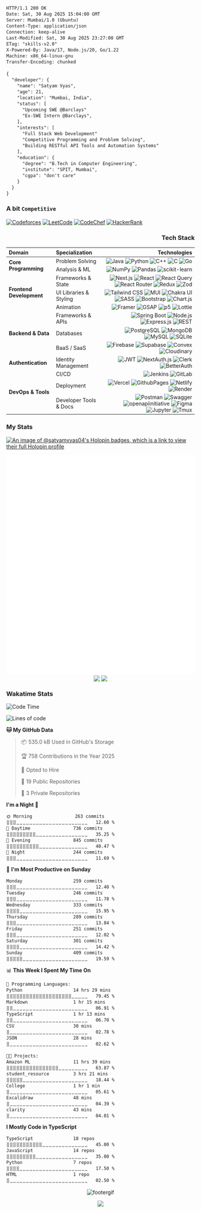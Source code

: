 ```http
HTTP/1.1 200 OK
Date: Sat, 30 Aug 2025 15:04:00 GMT
Server: Mumbai/1.0 (Ubuntu)
Content-Type: application/json
Connection: keep-alive
Last-Modified: Sat, 30 Aug 2025 23:27:00 GMT
ETag: "skills-v2.0"
X-Powered-By: Java/17, Node.js/20, Go/1.22
Machine: x86_64-linux-gnu
Transfer-Encoding: chunked

{
  "developer": {
    "name": "Satyam Vyas",
    "age": 21,
    "location": "Mumbai, India",
    "status": [
      "Upcoming SWE @Barclays"
      "Ex-SWE Intern @Barclays",
    ],
    "interests": [
      "Full Stack Web Development"
      "Competitive Programming and Problem Solving",
      "Building RESTful API Tools and Automation Systems"
    ],
    "education": {
      "degree": "B.Tech in Computer Engineering",
      "institute": "SPIT, Mumbai",
      "cgpa": "don't care"
    }
  }
}
```

<h3 align="left">A bit <code>Competitive</code></h3>
<p align="left">
  <a href="https://codeforces.com/profile/SatyamVyas04" target="blank"><img align="center" src="https://cdn.iconscout.com/icon/free/png-256/free-code-forces-3521352-2944796.png" alt="Codeforces" height="40" /></a>
  <a href="https://www.leetcode.com/user0872ue" target="blank"><img align="center" src="https://upload.wikimedia.org/wikipedia/commons/a/ab/LeetCode_logo_white_no_text.svg" alt="LeetCode" height="40" width="40" /></a>
  <a href="https://www.codechef.com/users/satyam_vyas_04" target="blank"><img align="center" src="https://user-images.githubusercontent.com/112865144/208242156-4db8653b-0464-43ce-a54e-08f701b64b73.png" alt="CodeChef" height="40" width="40" /></a>
  <a href="https://www.hackerrank.com/satyam_vyas_04" target="blank"><img align="center" src="https://cdn4.iconfinder.com/data/icons/logos-and-brands/512/160_Hackerrank_logo_logos-512.png" alt="HackerRank" height="40" width="40" /></a>
</p>

<h3 align="right">Tech Stack</h2>
<table width="100%">
   <thead>
      <tr>
         <th align="left" width="25%">Domain</th>
         <th align="left" width="25%">Specialization</th>
         <th align="right">Technologies</th>
      </tr>
   </thead>
   <tbody>
      <tr>
         <td rowspan="2"><b>Core Programming</b></td>
         <td>Problem Solving</td>
         <td align="right">
            <img src="https://img.shields.io/badge/Java-151b23?style=for-the-badge&logo=openjdk&logoColor=ED8B00" alt="Java">
            <img src="https://img.shields.io/badge/Python-151b23?style=for-the-badge&logo=python" alt="Python">
            <img src="https://img.shields.io/badge/C++-151b23.svg?style=for-the-badge&logo=c%2B%2B&logoColor=00599C" alt="C++">
            <img src="https://img.shields.io/badge/C-151b23.svg?style=for-the-badge&logo=c" alt="C">
            <img src="https://img.shields.io/badge/Go-151b23?style=for-the-badge&logo=go" alt="Go">
         </td>
      </tr>
      <tr>
         <td>Analysis & ML</td>
         <td align="right">
            <img src="https://img.shields.io/badge/Numpy-0d1117?style=for-the-badge&logo=numpy&logoColor=777BB4" alt="NumPy">
            <img src="https://img.shields.io/badge/Pandas-0d1117?style=for-the-badge&logo=pandas&logoColor=2C2D72" alt="Pandas">
            <img src="https://img.shields.io/badge/scikit--learn-0d1117.svg?style=for-the-badge&logo=scikit-learn" alt="scikit-learn">
         </td>
      </tr>
      <tr>
         <td rowspan="3"><b>Frontend Development</b></td>
         <td>Frameworks & State</td>
         <td align="right">
            <img src="https://img.shields.io/badge/Next.js-151b23?style=for-the-badge&logo=nextdotjs" alt="Next.js">
            <img src="https://img.shields.io/badge/React-151b23?style=for-the-badge&logo=react" alt="React">
            <img src="https://img.shields.io/badge/React%20Query-151b23?style=for-the-badge&logo=reactquery&logoColor=FF4154" alt="React Query">
            <img src="https://img.shields.io/badge/React_Router-151b23?style=for-the-badge&logo=react-router" alt="React Router">
            <img src="https://img.shields.io/badge/Redux-151b23?style=for-the-badge&logo=redux&logoColor=593D88" alt="Redux">
            <img src="https://img.shields.io/badge/Zod-151b23?style=for-the-badge&logo=zod&logoColor=3068B7" alt="Zod">
         </td>
      </tr>
      <tr>
         <td>UI Libraries & Styling</td>
         <td align="right">
            <img src="https://img.shields.io/badge/TailwindCSS-0d1117?style=for-the-badge&logo=tailwindcss" alt="Tailwind CSS">
            <img src="https://img.shields.io/badge/MUI-0d1117?style=for-the-badge&logo=mui" alt="MUI">
            <img src="https://img.shields.io/badge/chakra-0d1117?style=for-the-badge&logo=chakraui" alt="Chakra UI">
            <img src="https://img.shields.io/badge/SASS-0d1117?style=for-the-badge&logo=SASS" alt="SASS">
            <img src="https://img.shields.io/badge/bootstrap-0d1117?style=for-the-badge&logo=bootstrap" alt="Bootstrap">
            <img src="https://img.shields.io/badge/chart.js-0d1117?style=for-the-badge&logo=chart.js" alt="Chart.js">
         </td>
      </tr>
      <tr>
         <td>Animation</td>
         <td align="right">
            <img src="https://img.shields.io/badge/Framer-151b23?style=for-the-badge&logo=framer&logoColor=blue" alt="Framer">
            <img src="https://img.shields.io/badge/GSAP-151b23?style=for-the-badge&logo=greensock" alt="GSAP">
            <img src="https://img.shields.io/badge/p5.js-151b23?style=for-the-badge&logo=p5.js&logoColor=ED225D" alt="p5">
            <img src="https://img.shields.io/badge/Lottie-151b23?style=for-the-badge&logo=lottiefiles&logoColor=00DDB3" alt="Lottie">
         </td>
      </tr>
      <tr>
         <td rowspan="3"><b>Backend & Data</b></td>
         <td>Frameworks & APIs</td>
         <td align="right">
            <img src="https://img.shields.io/badge/SpringBoot-0d1117?style=for-the-badge&logo=springboot" alt="Spring Boot">
            <img src="https://img.shields.io/badge/Node.js-0d1117?style=for-the-badge&logo=node.js" alt="Node.js">
            <img src="https://img.shields.io/badge/Express.js-0d1117.svg?style=for-the-badge&logo=express" alt="Express.js">
            <img src="https://img.shields.io/badge/REST-0d1117?style=for-the-badge&logo=swagger" alt="REST">
         </td>
      </tr>
      <tr>
         <td>Databases</td>
         <td align="right">
            <img src="https://img.shields.io/badge/PostgreSQL-151b23?style=for-the-badge&logo=postgresql" alt="PostgreSQL">
            <img src="https://img.shields.io/badge/MongoDB-151b23?style=for-the-badge&logo=mongodb" alt="MongoDB">
            <img src="https://img.shields.io/badge/MySQL-151b23?style=for-the-badge&logo=mysql" alt="MySQL">
            <img src="https://img.shields.io/badge/SQLite-151b23?style=for-the-badge&logo=sqlite" alt="SQLite">
         </td>
      </tr>
      <tr>
         <td>BaaS / SaaS</td>
         <td align="right">
            <img src="https://img.shields.io/badge/Firebase-0d1117.svg?style=for-the-badge&logo=firebase&logoColor=ffca28" alt="Firebase">
            <img src="https://img.shields.io/badge/Supabase-0d1117?style=for-the-badge&logo=supabase" alt="Supabase">
            <img src="https://img.shields.io/badge/Convex-0d1117?style=for-the-badge&logo=convex&logoColor=white" alt="Convex">
            <img src="https://img.shields.io/badge/Cloudinary-0d1117?style=for-the-badge&logo=cloudinary&logoColor=3448C5" alt="Cloudinary">
         </td>
      </tr>
      <tr>
         <td><b>Authentication</b></td>
         <td>Identity Management</td>
         <td align="right">
            <img src="https://img.shields.io/badge/JWT-151b23?style=for-the-badge&logo=JSON%20web%20tokens" alt="JWT">
            <img src="https://img.shields.io/badge/NextAuth.js-151b23?style=for-the-badge&logo=next.js" alt="NextAuth.js">
            <img src="https://img.shields.io/badge/Clerk-151b23?logo=clerk&style=for-the-badge&logoColor=654bf6" alt="Clerk">
            <img src="https://img.shields.io/badge/BetterAuth-151b23?style=for-the-badge&logo=betterauth&logoColor=white" alt="BetterAuth">
         </td>
      </tr>
      <tr>
         <td rowspan="3"><b>DevOps & Tools</b></td>
         <td>CI/CD</td>
         <td align="right">
            <img src="https://img.shields.io/badge/Jenkins-0d1117?style=for-the-badge&logo=jenkins&logoColor=white" alt="Jenkins">
            <img src="https://img.shields.io/badge/GitLab-0d1117?style=for-the-badge&logo=gitlab&logoColor=orange" alt="GitLab">
         </td>
      </tr>
      <tr>
         <td>Deployment</td>
         <td align="right">
            <img src="https://img.shields.io/badge/Vercel-151b23.svg?style=for-the-badge&logo=vercel" alt="Vercel">
            <img src="https://img.shields.io/badge/GitHub%20Pages-151b23?style=for-the-badge&logo=github&logoColor=white" alt="GithubPages">
            <img src="https://img.shields.io/badge/Netlify-151b23.svg?style=for-the-badge&logo=netlify&logoColor=#00C7B7" alt="Netlify">
            <img src="https://img.shields.io/badge/Render-151b23.svg?style=for-the-badge&logo=render&logoColor=ffffff" alt="Render">
         </td>
      </tr>
      <tr>
         <td>Developer Tools & Docs</td>
         <td align="right">
            <img src="https://img.shields.io/badge/Postman-0d1117?style=for-the-badge&logo=postman" alt="Postman">
            <img src="https://img.shields.io/badge/Swagger-0d1117?style=for-the-badge&logo=Swagger" alt="Swagger">
            <img src="https://img.shields.io/badge/OpenAPI-0d1117?style=for-the-badge&logo=openapiinitiative" alt="openapiinitiative">
            <img src="https://img.shields.io/badge/Figma-0d1117.svg?style=for-the-badge&logo=figma" alt="Figma">
            <img src="https://img.shields.io/badge/Jupyter-0d1117.svg?style=for-the-badge&logo=jupyter" alt="Jupyter">
            <img src="https://img.shields.io/badge/Tmux-0d1117.svg?style=for-the-badge&logo=tmux" alt="Tmux">
         </td>
      </tr>
   </tbody>
</table>


### My Stats

[![An image of @satyamvyas04's Holopin badges, which is a link to view their full Holopin profile](https://holopin.me/satyamvyas04)](https://holopin.io/@satyamvyas04)

<p align='center'>
  <img align="center" src="https://raw.githubusercontent.com/SatyamVyas04/README-Stats/master/generated/overview.svg"/>
  <img align="center" src="https://raw.githubusercontent.com/SatyamVyas04/README-Stats/master/generated/languages.svg"/>
  <br />
  <img align="center" src="https://leetcard.jacoblin.cool/user0872ue?theme=wtf&font=Fira+Code&ext=heatmap" height="220"/>
  <img align="center" src="https://codeforces-readme-stats.vercel.app/api/card?username=SatyamVyas04&theme=vue&disable_animations=false&show_icons=true&force_username=true" height="220"/>
</p>

### Wakatime Stats

<!--START_SECTION:waka-->
![Code Time](http://img.shields.io/badge/Code%20Time-856%20hrs%2037%20mins-blue)

![Lines of code](https://img.shields.io/badge/From%20Hello%20World%20I%27ve%20Written-3.2%20million%20lines%20of%20code-blue)

**🐱 My GitHub Data** 

> 📦 535.0 kB Used in GitHub's Storage 
 > 
> 🏆 758 Contributions in the Year 2025
 > 
> 💼 Opted to Hire
 > 
> 📜 19 Public Repositories 
 > 
> 🔑 3 Private Repositories 
 > 
**I'm a Night 🦉** 

```text
🌞 Morning                263 commits         ⣿⣿⣿⣀⣀⣀⣀⣀⣀⣀⣀⣀⣀⣀⣀⣀⣀⣀⣀⣀⣀⣀⣀⣀⣀   12.60 % 
🌆 Daytime                736 commits         ⣿⣿⣿⣿⣿⣿⣿⣿⣿⣀⣀⣀⣀⣀⣀⣀⣀⣀⣀⣀⣀⣀⣀⣀⣀   35.25 % 
🌃 Evening                845 commits         ⣿⣿⣿⣿⣿⣿⣿⣿⣿⣿⣀⣀⣀⣀⣀⣀⣀⣀⣀⣀⣀⣀⣀⣀⣀   40.47 % 
🌙 Night                  244 commits         ⣿⣿⣿⣀⣀⣀⣀⣀⣀⣀⣀⣀⣀⣀⣀⣀⣀⣀⣀⣀⣀⣀⣀⣀⣀   11.69 % 
```
📅 **I'm Most Productive on Sunday** 

```text
Monday                   259 commits         ⣿⣿⣿⣀⣀⣀⣀⣀⣀⣀⣀⣀⣀⣀⣀⣀⣀⣀⣀⣀⣀⣀⣀⣀⣀   12.40 % 
Tuesday                  246 commits         ⣿⣿⣿⣀⣀⣀⣀⣀⣀⣀⣀⣀⣀⣀⣀⣀⣀⣀⣀⣀⣀⣀⣀⣀⣀   11.78 % 
Wednesday                333 commits         ⣿⣿⣿⣿⣀⣀⣀⣀⣀⣀⣀⣀⣀⣀⣀⣀⣀⣀⣀⣀⣀⣀⣀⣀⣀   15.95 % 
Thursday                 289 commits         ⣿⣿⣿⣀⣀⣀⣀⣀⣀⣀⣀⣀⣀⣀⣀⣀⣀⣀⣀⣀⣀⣀⣀⣀⣀   13.84 % 
Friday                   251 commits         ⣿⣿⣿⣀⣀⣀⣀⣀⣀⣀⣀⣀⣀⣀⣀⣀⣀⣀⣀⣀⣀⣀⣀⣀⣀   12.02 % 
Saturday                 301 commits         ⣿⣿⣿⣿⣀⣀⣀⣀⣀⣀⣀⣀⣀⣀⣀⣀⣀⣀⣀⣀⣀⣀⣀⣀⣀   14.42 % 
Sunday                   409 commits         ⣿⣿⣿⣿⣿⣀⣀⣀⣀⣀⣀⣀⣀⣀⣀⣀⣀⣀⣀⣀⣀⣀⣀⣀⣀   19.59 % 
```


📊 **This Week I Spent My Time On** 

```text
💬 Programming Languages: 
Python                   14 hrs 29 mins      ⣿⣿⣿⣿⣿⣿⣿⣿⣿⣿⣿⣿⣿⣿⣿⣿⣿⣿⣿⣿⣀⣀⣀⣀⣀   79.45 % 
Markdown                 1 hr 15 mins        ⣿⣿⣀⣀⣀⣀⣀⣀⣀⣀⣀⣀⣀⣀⣀⣀⣀⣀⣀⣀⣀⣀⣀⣀⣀   06.91 % 
TypeScript               1 hr 13 mins        ⣿⣿⣀⣀⣀⣀⣀⣀⣀⣀⣀⣀⣀⣀⣀⣀⣀⣀⣀⣀⣀⣀⣀⣀⣀   06.70 % 
CSV                      30 mins             ⣿⣀⣀⣀⣀⣀⣀⣀⣀⣀⣀⣀⣀⣀⣀⣀⣀⣀⣀⣀⣀⣀⣀⣀⣀   02.78 % 
JSON                     28 mins             ⣿⣀⣀⣀⣀⣀⣀⣀⣀⣀⣀⣀⣀⣀⣀⣀⣀⣀⣀⣀⣀⣀⣀⣀⣀   02.62 % 

🐱‍💻 Projects: 
Amazon ML                11 hrs 39 mins      ⣿⣿⣿⣿⣿⣿⣿⣿⣿⣿⣿⣿⣿⣿⣿⣿⣀⣀⣀⣀⣀⣀⣀⣀⣀   63.87 % 
student_resource         3 hrs 21 mins       ⣿⣿⣿⣿⣿⣀⣀⣀⣀⣀⣀⣀⣀⣀⣀⣀⣀⣀⣀⣀⣀⣀⣀⣀⣀   18.44 % 
College                  1 hr 1 min          ⣿⣀⣀⣀⣀⣀⣀⣀⣀⣀⣀⣀⣀⣀⣀⣀⣀⣀⣀⣀⣀⣀⣀⣀⣀   05.61 % 
Excalidraw               48 mins             ⣿⣀⣀⣀⣀⣀⣀⣀⣀⣀⣀⣀⣀⣀⣀⣀⣀⣀⣀⣀⣀⣀⣀⣀⣀   04.39 % 
clarity                  43 mins             ⣿⣀⣀⣀⣀⣀⣀⣀⣀⣀⣀⣀⣀⣀⣀⣀⣀⣀⣀⣀⣀⣀⣀⣀⣀   04.01 % 
```

**I Mostly Code in TypeScript** 

```text
TypeScript               18 repos            ⣿⣿⣿⣿⣿⣿⣿⣿⣿⣿⣿⣀⣀⣀⣀⣀⣀⣀⣀⣀⣀⣀⣀⣀⣀   45.00 % 
JavaScript               14 repos            ⣿⣿⣿⣿⣿⣿⣿⣿⣿⣀⣀⣀⣀⣀⣀⣀⣀⣀⣀⣀⣀⣀⣀⣀⣀   35.00 % 
Python                   7 repos             ⣿⣿⣿⣿⣀⣀⣀⣀⣀⣀⣀⣀⣀⣀⣀⣀⣀⣀⣀⣀⣀⣀⣀⣀⣀   17.50 % 
HTML                     1 repo              ⣿⣀⣀⣀⣀⣀⣀⣀⣀⣀⣀⣀⣀⣀⣀⣀⣀⣀⣀⣀⣀⣀⣀⣀⣀   02.50 % 
```




<!--END_SECTION:waka-->

<p align='center'>
  <img src="https://raw.githubusercontent.com/saadeghi/saadeghi/master/dino.gif" alt="footergif" align=center>
</p>

<p align='center'>
  <img src="https://komarev.com/ghpvc/?username=SatyamVyas04&style=for-the-badge&color=343434"/>
</p>
